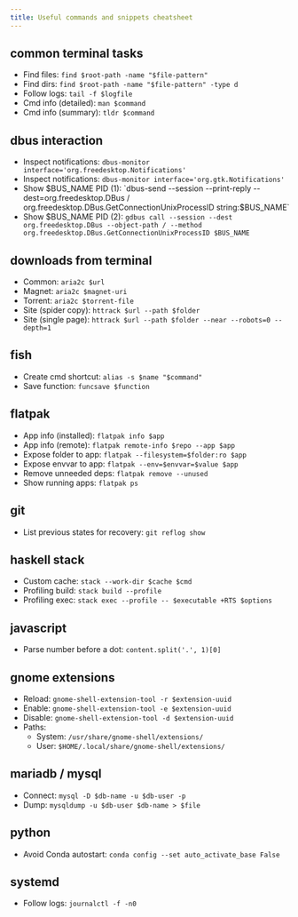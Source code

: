 ```yaml
---
title: Useful commands and snippets cheatsheet
---
```


## common terminal tasks

- Find files: `find $root-path -name "$file-pattern"`
- Find dirs: `find $root-path -name "$file-pattern" -type d`
- Follow logs: `tail -f $logfile`
- Cmd info (detailed): `man $command`
- Cmd info (summary): `tldr $command`

## dbus interaction

- Inspect notifications: `dbus-monitor interface='org.freedesktop.Notifications'`
- Inspect notifications: `dbus-monitor interface='org.gtk.Notifications'`
- Show $BUS_NAME PID (1): `dbus-send --session --print-reply --dest=org.freedesktop.DBus / org.freedesktop.DBus.GetConnectionUnixProcessID string:$BUS_NAME`
- Show $BUS_NAME PID (2): `gdbus call --session --dest org.freedesktop.DBus --object-path / --method org.freedesktop.DBus.GetConnectionUnixProcessID $BUS_NAME`

## downloads from terminal

- Common: `aria2c $url`
- Magnet: `aria2c $magnet-uri`
- Torrent: `aria2c $torrent-file`
- Site (spider copy): `httrack $url --path $folder`
- Site (single page): `httrack $url --path $folder --near --robots=0 --depth=1`

## fish

- Create cmd shortcut: `alias -s $name "$command"`
- Save function: `funcsave $function`

## flatpak

- App info (installed): `flatpak info $app`
- App info (remote): `flatpak remote-info $repo --app $app`
- Expose folder to app: `flatpak --filesystem=$folder:ro $app`
- Expose envvar to app: `flatpak --env=$envvar=$value $app`
- Remove unneeded deps: `flatpak remove --unused`
- Show running apps: `flatpak ps`

## git

- List previous states for recovery: `git reflog show`

## haskell stack

- Custom cache: `stack --work-dir $cache $cmd`
- Profiling build: `stack build --profile`
- Profiling exec: `stack exec --profile -- $executable +RTS $options`

## javascript

- Parse number before a dot: `content.split('.', 1)[0]`

## gnome extensions

- Reload: `gnome-shell-extension-tool -r $extension-uuid`
- Enable: `gnome-shell-extension-tool -e $extension-uuid`
- Disable:  `gnome-shell-extension-tool -d $extension-uuid`
- Paths:
  - System: `/usr/share/gnome-shell/extensions/`
  - User: `$HOME/.local/share/gnome-shell/extensions/`

## mariadb / mysql

- Connect: `mysql -D $db-name -u $db-user -p`
- Dump: `mysqldump -u $db-user $db-name > $file`

## python

- Avoid Conda autostart: `conda config --set auto_activate_base False`

## systemd

- Follow logs: `journalctl -f -n0`
